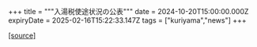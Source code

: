 +++
title = """入湯税使途状況の公表"""
date = 2024-10-20T15:00:00.000Z
expiryDate = 2025-02-16T15:22:33.147Z
tags = ["kuriyama","news"]
+++


[[source]](https://www.town.kuriyama.hokkaido.jp/soshiki/32/932.html)
